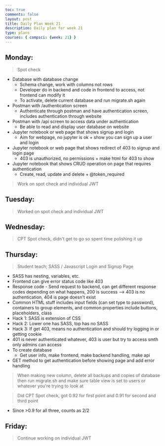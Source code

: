 ```yaml
---
toc: true
comments: false
layout: post
title: Daily Plan Week 21
description: Daily plan for week 21
type: plans
courses: { compsci: {week: 21} }
---
```


## Monday:
> Spot check
- Database with database change
    - Schema change, work with columns not rows
    - Developer do in backend and code in frontend to access, not frontend can modify it
    - To activate, delete current database and run migrate.sh again
- Postman with /authentication screen
    - Authenticate through postman and have authentication screen, includes authentication through website
- Postman with /api screen to access data under authentication
    - Be able to read and display user database on website
- Jupyter notebook or web page that shows signup and login
    - Aim for webpage, no jupyter is ok + show you can sign up a user and login
- Jupyter notebook or web page that shows redirect of 403 to signup and login page
    - 403 is unauthorized, no permissions + make html for 403 to show
- Jupyter notebook that shows CRUD operation on page that requires authentication
    - Create, read, update and delete + @token_required

> Work on spot check and individual JWT

## Tuesday:
> Worked on spot check and individual JWT

## Wednesday:
> CPT Spot check, didn't get to go so spent time polishing it up

## Thursday:
> Student teach; SASS / Javascript Login and Signup Page
- SASS has nesting, variables, etc.
- Frontend can give error status code like 403
- Response code - Send request to backend, can get different response codes depending on what happens, 200 is success --> 403 is no authentication, 404 is page doesn't exist
- Common HTML stuff includes input fields (can set type to password), containers to group elements, and common properties include buttons, placeholders, class
- Hack 1: SASS is extension of CSS
- Hack 2: Lower one has SASS, top has no SASS
- Hack 3: If get 403, means no authentication and should try logging in or getting cookie
- 401 is never authenticated whatever, 403 is user but try to access smth only admins can access
- To create database
    - Get user info, make frontend, make backend handling, make api
- GET method to get authentication before showing page and add error handling

> When making new column, delete all backups and copies of database then run migrate.sh and make sure table view is set to users or whatever you're trying to look at

> Did CPT Spot check, got 0.92 for first point and 0.91 for second and third point
- Since >0.9 for all three, counts as 2/2

## Friday:
> Continue working on individual JWT
